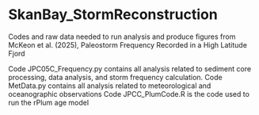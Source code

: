 # SkanBay_StormReconstruction
Codes and raw data needed to run analysis and produce figures from McKeon et al. (2025), Paleostorm Frequency Recorded in a High Latitude Fjord

Code JPC05C_Frequency.py contains all analysis related to sediment core processing, data analysis, and storm frequency calculation.
Code MetData.py contains all analysis related to meteorological and oceanographic observations 
Code JPCC_PlumCode.R is the code used to run the rPlum age model 

